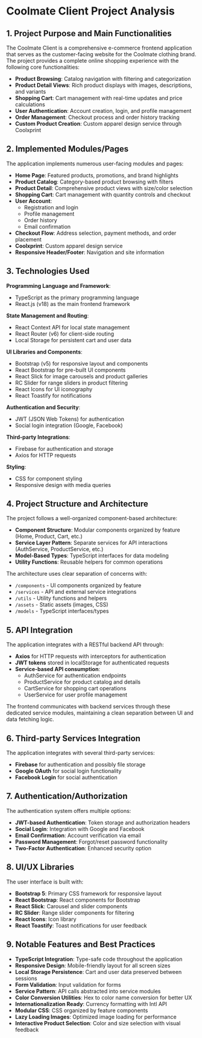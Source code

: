 # Coolmate Client Project Analysis

## 1. Project Purpose and Main Functionalities

The Coolmate Client is a comprehensive e-commerce frontend application that serves as the customer-facing website for the Coolmate clothing brand. The project provides a complete online shopping experience with the following core functionalities:

- **Product Browsing**: Catalog navigation with filtering and categorization
- **Product Detail Views**: Rich product displays with images, descriptions, and variants
- **Shopping Cart**: Cart management with real-time updates and price calculations
- **User Authentication**: Account creation, login, and profile management
- **Order Management**: Checkout process and order history tracking
- **Custom Product Creation**: Custom apparel design service through Coolxprint

## 2. Implemented Modules/Pages

The application implements numerous user-facing modules and pages:

- **Home Page**: Featured products, promotions, and brand highlights
- **Product Catalog**: Category-based product browsing with filters
- **Product Detail**: Comprehensive product views with size/color selection
- **Shopping Cart**: Cart management with quantity controls and checkout
- **User Account**: 
  - Registration and login
  - Profile management
  - Order history
  - Email confirmation
- **Checkout Flow**: Address selection, payment methods, and order placement
- **Coolxprint**: Custom apparel design service
- **Responsive Header/Footer**: Navigation and site information

## 3. Technologies Used

**Programming Language and Framework**:
- TypeScript as the primary programming language
- React.js (v18) as the main frontend framework

**State Management and Routing**:
- React Context API for local state management
- React Router (v6) for client-side routing
- Local Storage for persistent cart and user data

**UI Libraries and Components**:
- Bootstrap (v5) for responsive layout and components
- React Bootstrap for pre-built UI components
- React Slick for image carousels and product galleries
- RC Slider for range sliders in product filtering
- React Icons for UI iconography
- React Toastify for notifications

**Authentication and Security**:
- JWT (JSON Web Tokens) for authentication
- Social login integration (Google, Facebook)

**Third-party Integrations**:
- Firebase for authentication and storage
- Axios for HTTP requests

**Styling**:
- CSS for component styling
- Responsive design with media queries

## 4. Project Structure and Architecture

The project follows a well-organized component-based architecture:

- **Component Structure**: Modular components organized by feature (Home, Product, Cart, etc.)
- **Service Layer Pattern**: Separate services for API interactions (AuthService, ProductService, etc.)
- **Model-Based Types**: TypeScript interfaces for data modeling
- **Utility Functions**: Reusable helpers for common operations

The architecture uses clear separation of concerns with:
- `/components` - UI components organized by feature
- `/services` - API and external service integrations
- `/utils` - Utility functions and helpers
- `/assets` - Static assets (images, CSS)
- `/models` - TypeScript interfaces/types

## 5. API Integration

The application integrates with a RESTful backend API through:

- **Axios** for HTTP requests with interceptors for authentication
- **JWT tokens** stored in localStorage for authenticated requests
- **Service-based API consumption**: 
  - AuthService for authentication endpoints
  - ProductService for product catalog and details
  - CartService for shopping cart operations
  - UserService for user profile management

The frontend communicates with backend services through these dedicated service modules, maintaining a clean separation between UI and data fetching logic.

## 6. Third-party Services Integration

The application integrates with several third-party services:

- **Firebase** for authentication and possibly file storage
- **Google OAuth** for social login functionality
- **Facebook Login** for social authentication

## 7. Authentication/Authorization

The authentication system offers multiple options:

- **JWT-based Authentication**: Token storage and authorization headers
- **Social Login**: Integration with Google and Facebook
- **Email Confirmation**: Account verification via email
- **Password Management**: Forgot/reset password functionality
- **Two-Factor Authentication**: Enhanced security option

## 8. UI/UX Libraries

The user interface is built with:

- **Bootstrap 5**: Primary CSS framework for responsive layout
- **React Bootstrap**: React components for Bootstrap
- **React Slick**: Carousel and slider components
- **RC Slider**: Range slider components for filtering
- **React Icons**: Icon library
- **React Toastify**: Toast notifications for user feedback

## 9. Notable Features and Best Practices

- **TypeScript Integration**: Type-safe code throughout the application
- **Responsive Design**: Mobile-friendly layout for all screen sizes
- **Local Storage Persistence**: Cart and user data preserved between sessions
- **Form Validation**: Input validation for forms
- **Service Pattern**: API calls abstracted into service modules
- **Color Conversion Utilities**: Hex to color name conversion for better UX
- **Internationalization Ready**: Currency formatting with Intl API
- **Modular CSS**: CSS organized by feature components
- **Lazy Loading Images**: Optimized image loading for performance
- **Interactive Product Selection**: Color and size selection with visual feedback